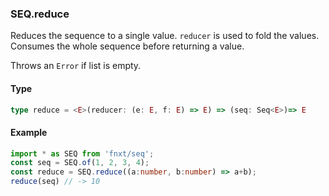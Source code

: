 ### SEQ.reduce
Reduces the sequence to a single value. `reducer` is used to fold the values. 
Consumes the whole sequence before returning a value.

Throws an `Error` if list is empty.


#### Type
```ts
type reduce = <E>(reducer: (e: E, f: E) => E) => (seq: Seq<E>)=> E
```

#### Example
```ts
import * as SEQ from 'fnxt/seq';
const seq = SEQ.of(1, 2, 3, 4);
const reduce = SEQ.reduce((a:number, b:number) => a+b);
reduce(seq) // -> 10
```
 
